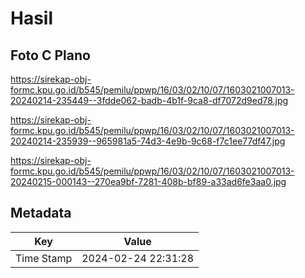 # Hasil

## Foto C Plano

https://sirekap-obj-formc.kpu.go.id/b545/pemilu/ppwp/16/03/02/10/07/1603021007013-20240214-235449--3fdde062-badb-4b1f-9ca8-df7072d9ed78.jpg

https://sirekap-obj-formc.kpu.go.id/b545/pemilu/ppwp/16/03/02/10/07/1603021007013-20240214-235939--965981a5-74d3-4e9b-9c68-f7c1ee77df47.jpg

https://sirekap-obj-formc.kpu.go.id/b545/pemilu/ppwp/16/03/02/10/07/1603021007013-20240215-000143--270ea9bf-7281-408b-bf89-a33ad6fe3aa0.jpg


## Metadata

| Key        | Value               |
| ---------- | ------------------- |
| Time Stamp | 2024-02-24 22:31:28 |



